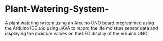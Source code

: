 # Plant-Watering-System-
A plant watering system using an Arduino UNO board programmed using the Arduino IDE and  using JAVA to record the life moisture sensor data and displaying the moisture values on the LED display of the Arduino UNO 
